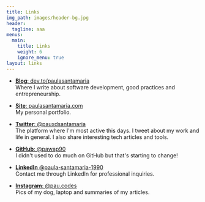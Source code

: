 ```yaml
---
title: Links
img_path: images/header-bg.jpg
header:
  tagline: aaa
menus:
  main:
    title: Links
    weight: 6
    ignore_menu: true
layout: links
---
```


- [**Blog**: dev.to/paulasantamaria](https://dev.to/paulasantamaria/)  <br/>Where I write about software development, good practices and entrepreneurship.

- [**Site**: paulasantamaria.com](https://paulasantamaria.com/)  <br/>My personal portfolio.

- [**Twitter**: @pauxdsantamaria](https://twitter.com/pauxdsantamaria/) <br/>The platform where I'm most active this days. I tweet about my work and life in general. I also share interesting tech articles and tools.

- [**GitHub**: @pawap90](https://github.com/pawap90/) <br/>I didn't used to do much on GitHub but that's starting to change!

- [**LinkedIn** @paula-santamaria-1990](https://www.linkedin.com/in/paula-santamaria-1990/?locale=en_US) <br/>Contact me through LinkedIn for professional inquiries.

- [**Instagram**: @pau.codes](https://instagram.com/pau.codes) <br/>Pics of my dog, laptop and summaries of my articles.
